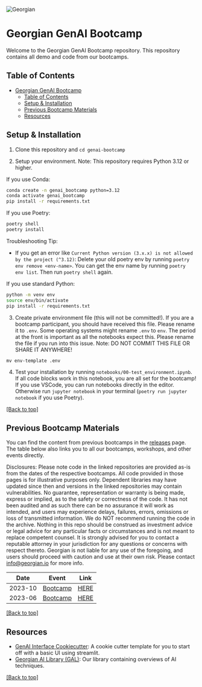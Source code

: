 ![Georgian](assets/georgian-logo.png)

# Georgian GenAI Bootcamp

Welcome to the Georgian GenAI Bootcamp repository. This repository contains all demo and code from our bootcamps. 

<!-- We're hard at work preparing materials for the next bootcamp. In the meantime, you can read the materials below to get familiar with the topics we covered in previous bootcamps. Please note that we have not updated these materials since the dates noted in the libraries and the code is provided for illustrative purposes only. See the disclosure below for more information. -->

## Table of Contents
- [Georgian GenAI Bootcamp](#georgian-genai-bootcamp)
  - [Table of Contents](#table-of-contents)
  - [Setup \& Installation](#setup--installation)
  - [Previous Bootcamp Materials](#previous-bootcamp-materials)
  - [Resources](#resources)


## Setup & Installation

1. Clone this repository and `cd genai-bootcamp`

2. Setup your environment. Note: This repository requires Python 3.12 or higher.

If you use Conda:

```bash
conda create -n genai_bootcamp python=3.12
conda activate genai_bootcamp
pip install -r requirements.txt
```

If you use Poetry:

```bash
poetry shell
poetry install
```

Troubleshooting Tip:

* If you get an error like `Current Python version (3.x.x) is not allowed by the project (^3.12)`: Delete your old poetry env by running `poetry env remove <env-name>`. You can get the env name by running `poetry env list`. Then run `poetry shell` again.

If you use standard Python:

```bash
python -m venv env
source env/bin/activate
pip install -r requirements.txt
```

3. Create private environment file (this will not be committed!). If you are a bootcamp participant, you should have received this file. Please rename it to `.env`. Some operating systems might rename `.env` to `env`. The period at the front is important as all the notebooks expect this. Please rename the file if you run into this issue.
Note: DO NOT COMMIT THIS FILE OR SHARE IT ANYWHERE!
```
mv env-template .env
```

4. Test your installation by running `notebooks/00-test_environment.ipynb`. If all code blocks work in this notebook, you are all set for the bootcamp! If you use VSCode, you can run notebooks directly in the editor. Otherwise run `jupyter notebook` in your terminal (`poetry run jupyter notebook` if you use Poetry).

[[Back to top]](#)

## Previous Bootcamp Materials

You can find the content from previous bootcamps in the [releases](https://github.com/georgian-io/genai-bootcamp/releases) page. The table below also links you to all our bootcamps, workshops, and other events directly. 

Disclosures: 
Please note code in the linked repositories are provided as-is from the dates of the respective bootcamps. All code provided in those pages is for illustrative purposes only. Dependent libraries may have updated since then and versions in the linked repositories may contain vulnerabilities. No guarantee, representation or warranty is being made, express or implied, as to the safety or correctness of the code. It has not been audited and as such there can be no assurance it will work as intended, and users may experience delays, failures, errors, omissions or loss of transmitted information. We do NOT recommend running the code in the archive. Nothing in this repo should be construed as investment advice or legal advice for any particular facts or circumstances and is not meant to replace competent counsel. It is strongly advised for you to contact a reputable attorney in your jurisdiction for any questions or concerns with respect thereto. Georgian is not liable for any use of the foregoing, and users should proceed with caution and use at their own risk. Please contact info@georgian.io for more info.


| Date    | Event                                                                                           | Link                                                                                |
| ------- | ----------------------------------------------------------------------------------------------- | ----------------------------------------------------------------------------------- |
| 2023-10 | [Bootcamp](https://github.com/georgian-io/genai-bootcamp/releases/tag/2023_10_october_bootcamp) | [HERE](https://github.com/georgian-io/genai-bootcamp/tree/2023_10_october_bootcamp) |
| 2023-06 | [Bootcamp](https://github.com/georgian-io/genai-bootcamp/releases/tag/2023_06_june_bootcamp)    | [HERE](https://github.com/georgian-io/genai-bootcamp/tree/2023_06_june_bootcamp)    |

[[Back to top]](#)

## Resources

* [GenAI Interface Cookiecutter](https://github.com/rodrigo-georgian/genai-interface-cookiecutter): A cookie cutter template for you to start off with a basic UI using streamlit.
* [Georgian AI Library (GAL)](https://github.com/georgian-io/GAL): Our library containing overviews of AI techniques.

[[Back to top]](#)